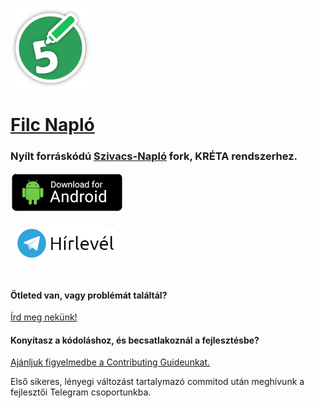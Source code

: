 
![logo](.github/icon.png)
# [Filc Napló](https://filcnaplo.hu/)

### Nyílt forráskódú [Szivacs-Napló](https://github.com/boapps/Szivacs-Naplo) fork, KRÉTA rendszerhez.

[![Letöltés](.github/download.png)](https://www.filcnaplo.hu/download/)

[![Telegram Hírlevél Csoport](.github/telegram.png)](https://t.me/filc_naplo)

#

#### Ötleted van, vagy problémát találtál?

[Írd meg nekünk!](https://github.com/filcnaplo/filcnaplo/issues/new)


#### Konyítasz a kódoláshoz, és becsatlakoznál a fejlesztésbe?

[Ajánljuk figyelmedbe a Contributing Guideunkat.](.github/CONTRIBUTING.md)

Első sikeres, lényegi változást tartalymazó commitod után meghívunk a fejlesztői Telegram csoportunkba.
 
 
 

